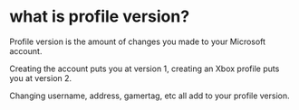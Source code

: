 # what is profile version?

Profile version is the amount of changes you made to your Microsoft account.

Creating the account puts you at version 1, creating an Xbox profile puts you at version 2.

Changing username, address, gamertag, etc all add to your profile version.
